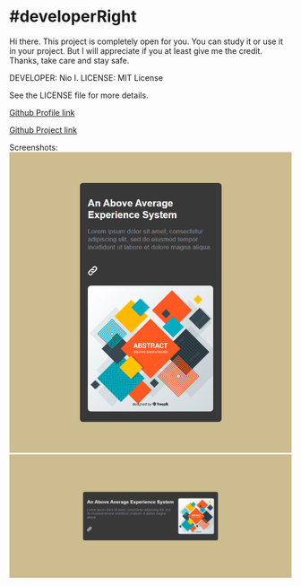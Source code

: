 # #developerRight

Hi there. This project is completely open for you. You can study it or use it in your project. But I will appreciate if you at least give me the credit. Thanks, take care and stay safe.

DEVELOPER: Nio I.
LICENSE: MIT License

See the LICENSE file for more details.

[Github Profile link](https://github.com/Autorun-AVS)

[Github Project link](https://github.com/Autorun-AVS/HTML-CSS-A-Simple-Card-Practice-AVS-20240703)

Screenshots:
![Project screenshot 1](screenshots/A-Simple-Card-Practice-AVS%20(1).png)
![Project screenshots 2](screenshots/A-Simple-Card-Practice-AVS%20(2).png)